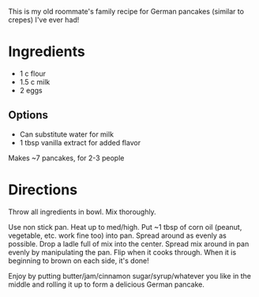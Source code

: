 This is my old roommate's family recipe for German pancakes (similar to crepes)
I've ever had!

Ingredients
===========
* 1 c flour
* 1.5 c milk
* 2 eggs

Options
------
* Can substitute water for milk
* 1 tbsp vanilla extract for added flavor

Makes ~7 pancakes, for 2-3 people

Directions
==========
Throw all ingredients in bowl. Mix thoroughly.

Use non stick pan. Heat up to med/high. Put ~1 tbsp of corn oil (peanut, vegetable, etc. work fine too) into pan. Spread around as evenly as possible. Drop a ladle full of mix into the center. Spread mix around in pan evenly by manipulating the pan. Flip when it cooks through. When it is beginning to brown on each side, it's done!

Enjoy by putting butter/jam/cinnamon sugar/syrup/whatever you like in the middle and rolling it up to form a delicious German pancake.
